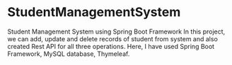 # StudentManagementSystem
Student Management System using Spring Boot Framework
In this project, we can add, update and delete records of student from system and also created Rest API for all three operations. Here, I have used Spring Boot Framework, MySQL database, Thymeleaf.
